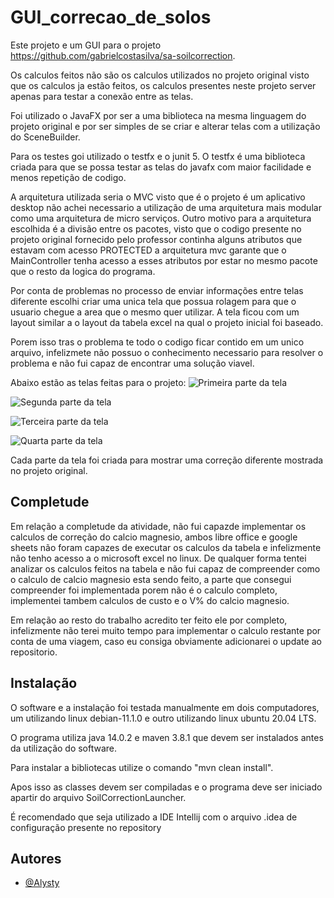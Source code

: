 # GUI_correcao_de_solos

Este projeto e um GUI para o projeto https://github.com/gabrielcostasilva/sa-soilcorrection.

Os calculos feitos não são os calculos utilizados no projeto original visto que os calculos ja estão feitos, os calculos presentes neste projeto server apenas para testar a conexão entre as telas.

Foi utilizado o JavaFX por ser a uma biblioteca na mesma linguagem do projeto original e por ser simples de se criar e alterar telas com a utilização do SceneBuilder.

Para os testes goi utilizado o testfx e o junit 5. O testfx é uma biblioteca criada para que se possa testar as telas do javafx com maior facilidade e menos repetição de codigo.

A arquitetura utilizada seria o MVC visto que é o projeto é um aplicativo desktop não achei necessario a utilização de uma arquitetura mais modular como uma arquitetura de micro serviços. 
Outro motivo para a arquitetura escolhida é a divisão entre os pacotes, visto que o codigo presente no projeto original fornecido pelo professor continha alguns atributos que estavam com acesso PROTECTED a arquitetura mvc garante que o MainController tenha acesso a esses atributos por estar no mesmo pacote que o resto da logica do programa.

Por conta de problemas no processo de enviar informações entre telas diferente escolhi criar uma unica tela que possua rolagem para que o usuario chegue a area que o mesmo quer utilizar. A tela ficou com um layout similar a o layout da tabela excel na qual o projeto inicial foi baseado.

Porem isso tras o problema te todo o codigo ficar contido em um unico arquivo, infelizmete não possuo o conhecimento necessario para resolver o problema e não fui capaz de encontrar uma solução viavel.

Abaixo estão as telas feitas para o projeto:
![Primeira parte da tela](https://i.imgur.com/0aTFyiE.png)


![Segunda parte da  tela](https://i.imgur.com/0LVrVcs.png)


![Terceira parte da  tela](https://i.imgur.com/fHIqkxb.png)


![Quarta parte da  tela](https://i.imgur.com/kQU3To3.png)

Cada parte da tela foi criada para mostrar uma correção diferente mostrada no projeto original.

## Completude

Em relação a completude da atividade, não fui capazde implementar os calculos de correção do calcio magnesio, ambos libre office e google sheets não foram capazes de executar os calculos da tabela e infelizmente não tenho acesso a o microsoft excel no linux. 
De qualquer forma tentei analizar os calculos feitos na tabela e não fui capaz de compreender como o calculo de calcio magnesio esta sendo feito, a parte que consegui compreender foi implementada porem não é o calculo completo, implementei tambem calculos de custo e o V% do calcio magnesio.

Em relação ao resto do trabalho acredito ter feito ele por completo, infelizmente não terei muito tempo para implementar o calculo restante por conta de uma viagem, caso eu consiga obviamente adicionarei o update ao repositorio. 

## Instalação
O software e a instalação foi testada manualmente em dois computadores, um utilizando linux debian-11.1.0 e outro utilizando linux ubuntu 20.04 LTS.

O programa utiliza java 14.0.2 e maven 3.8.1 que devem ser instalados antes da utilização do software.

Para instalar a bibliotecas utilize o comando "mvn clean install".

Apos isso as classes devem ser compiladas e o programa deve ser iniciado apartir do arquivo SoilCorrectionLauncher.

É recomendado que seja utilizado a IDE Intellij com o arquivo .idea de configuração presente no repository


## Autores

- [@Alysty](https://github.com/Alysty)
